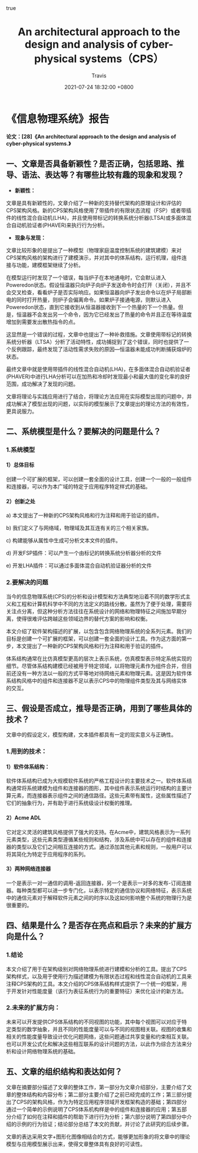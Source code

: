 ﻿---
title: An architectural approach to the design and analysis of cyber-physical systems（CPS）
author: Travis <Hongxu Wei>
date: 2021-07-24 18:32:00 +0800
categories: [Paper Summary]
tags: [CPS, Course]
math: true
---



# 《信息物理系统》报告

**论文：[28]《An architectural approach to the design and analysis of cyber-physical systems.》**

## 一、文章是否具备新颖性？是否正确，包括思路、推导、语法、表达等？有哪些比较有趣的现象和发现？

- **新颖性：**

文章是具有新颖性的，文章介绍了一种新的支持替代架构的原理设计和评估的CPS架构风格。新的CPS架构风格使用了带插件的有限状态流程（FSP）或者带插件的线性混合自动机(LHA)，并且使用带标记的转换系统分析器(LTSA)或多面体混合自动机验证者(PHAVER)来执行行为分析。

- **现象与发现：**

文章比较形象的是提出了一种模型（物理家庭温度控制系统的建筑建模）来对CPS架构风格的架构进行了建模演示，并对其中的体系结构，运行机理，组件连接与功能，建模框架继续了分析。

在模型运行时发现了一个错误，每当炉子在本地通电时，它会默认进入Poweredon状态。假设恒温器只向炉子向炉子发送命令时会打开（关闭），并且不会交叉检查，看看炉子是否实际响应。如果恒温器向炉子发出命令以在炉子局部断电的同时打开热量，则炉子会偏离命令。如果炉子接通电源，则默认进入Poweredon状态，直到它接收到从恒温器接收到下一个热量的下一个热量。但是，恒温器不会发出另一个命令，因为它已经发出了热量的命令并且正在等待温度增加到需要发出散热指令的点。

这显然是一个错误的过程，文章中也提出了一种补救措施。文章使用带标记的转换系统分析器（LTSA）分析了活动特性，成功捕捉到了这个错误，同时也提供了一个反例跟踪，最终发现了活动性需求失败的原因—恒温器未能成功判断捕获熔炉的状态。

最终文章中就是使用带插件的线性混合自动机(LHA)，在多面体混合自动机验证者(PHAVER)中进行LHA分析可以在加热和冷却时发现最小和最大值的变化率的良好范围，成功解决了发现的问题。

文章将理论与实践应用进行了结合，将理论方法应用在实际模型出现的问题中，并成功解决了模型出现的问题，以实际的模型展示了文章提出的理论方法的有效性，更具说服力。

## 二、系统模型是什么？要解决的问题是什么？

### 1.系统模型

#### 1）总体目标

创建一个可扩展的框架，可以创建一套全面的设计工具，创建一个一般的一般组件和连接器，可以作为本广域的特定于应用程序特定样式的基础。

#### 2）创新之处

a) 本文提出了一种新的CPS架构风格和行为注释和用于验证的插件。

b) 我们定义了与网络域，物理域及其互连有关的三个相关家族。

c) 构建能够从属性中生成可分析文本文件的插件。

d) 开发FSP插件：可以产生一个由标记的转换系统分析器分析的文件

e) 开发LHA插件：可以通过多面体混合自动机验证器分析的文件

### 2.要解决的问题

当今的信息物理系统(CPS)的分析和设计模型和方法典型地沿着不同的数学形式主义和工程和计算机科学中不同的方法定义的路线分散。虽然为了便于处理，需要将关注点分离，但这种分析方法往往在系统设计的网络和物理特征之间施加早期分离，使得很难评估跨越这些领域边界的替代方案的影响和权衡。

本文介绍了软件架构描述的扩展，以包含包含网络物理系统的全系列元素。我们的目标是创建一个可扩展的框架，可以创建一套全面的设计工具。作为这方面的第一步，本文提出了一种新的CPS架构风格和行为注释和用于验证的插件。

体系结构通常在比仿真模型更高的层次上表示系统，仿真模型表示特定系统实现的细节。尽管体系结构建模已经被用于特定领域，以将物理元素作为组件合并，但目前还没有一种方法以一般的方式平等地对待网络元素和物理元素。这是因为软件体系结构风格中的组件和连接器不足以表示CPS中的物理组件类型及其与网络实体的交互。

## 三、假设是否成立，推导是否正确，用到了哪些具体的技术？

文章中的假设定义，模型构建，文本插件都具有一定的现实意义与正确性。

### 1.用到的技术：

#### 1）软件体系结构：

软件体系结构已成为大规模软件系统的严格工程设计的主要技术之一。软件体系结构通常将系统建模为组件和连接器的图形，其中组件表示系统运行时结构的主要计算元素，而连接器表示组件之间的通信路径。这些元素带有属性，这些属性描述了它们的抽象行为，并有助于进行系统级设计权衡的推理。

#### 2）Acme ADL

它对定义灵活的建筑风格提供了强大的支持。在Acme中，建筑风格表示为一系列元素类型，这些元素类型遵循某些规则和结构，涉及系统中可以存在的组件和连接器的类型以及它们之间相互连接的方式。通过添加其他元素和规则，一般用户可以将其简化为特定于应用程序的系列。

#### 3）两种网络连接器

一个是表示一对一通信的调用-返回连接器，另一个是表示一对多的发布-订阅连接器。每种类型都可以进一步专门化，以表示特定的通信协议和网络特征，表示系统中的通信元素对于解释软件元素之间的时序以及这如何影响整个系统的物理行为是很重要的。

## 四、结果是什么？是否存在亮点和启示？未来的扩展方向是什么？

### 1.结论

本文介绍了用于在架构级别对网络物理系统进行建模和分析的工具。提出了CPS架构样式，以及用于使用行为描述建模为有限状态过程和线性混合自动机的工具来注释CPS架构的工具。本文介绍的CPS体系结构样式提供了一个统一的框架，用于开发针对性能度量（该行为表征系统行为的重要特征）来优化设计的新方法。

### 2.未来的扩展方向：

未来可以开发提供CPS体系结构的不同视图的功能，其中每个视图可以对应于特定类型的数学抽象，并且不同的性能度量可以与不同的视图相关联。视图的收集和相关的性能度量导致设计优化问题网络，这些问题通过共享变量和约束相互关联。也可以开发公式化和解决这些相互联系的设计问题的方法，以此作为综合方法来分析和设计网络物理系统的基础。

## 五、文章的组织结构和表达如何？

文章在摘要部分描述了文章的整体工作，第一部分为文章介绍部分，主要介绍了文章的整体结构和内容分布；第二部分主要介绍了之前已经完成的工作；第三部分提出了CPS的架构风格，作为为特定应用程序领域开发框架构造的基础；第四部分通过一个简单的示例说明了CPS体系机构样是中的组件和连接器的应用；第五部分介绍了如何在注释和插件的帮助下进行行为分析；第六部分说明了第四部分中介绍的示例的行为验证；结论部分总结了本文的贡献，并讨论了此研究的后续步骤。

文章的表达采用文字+图形化图像相结合的方式，能够更加形象的将文章中的理论模型与应用模型展示出来，使得文章整体具有良好的可读性。
